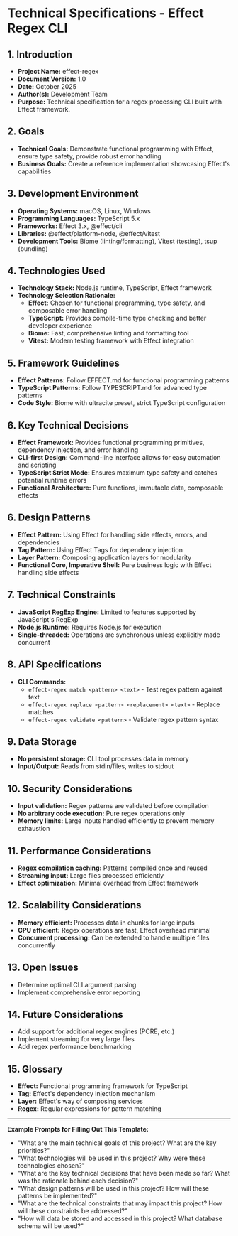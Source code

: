 # Technical Specifications - Effect Regex CLI

## 1. Introduction
*   **Project Name:** effect-regex
*   **Document Version:** 1.0
*   **Date:** October 2025
*   **Author(s):** Development Team
*   **Purpose:** Technical specification for a regex processing CLI built with Effect framework.

## 2. Goals
*   **Technical Goals:** Demonstrate functional programming with Effect, ensure type safety, provide robust error handling
*   **Business Goals:** Create a reference implementation showcasing Effect's capabilities

## 3. Development Environment
*   **Operating Systems:** macOS, Linux, Windows
*   **Programming Languages:** TypeScript 5.x
*   **Frameworks:** Effect 3.x, @effect/cli
*   **Libraries:** @effect/platform-node, @effect/vitest
*   **Development Tools:** Biome (linting/formatting), Vitest (testing), tsup (bundling)

## 4. Technologies Used
*   **Technology Stack:** Node.js runtime, TypeScript, Effect framework
*   **Technology Selection Rationale:**
    - **Effect:** Chosen for functional programming, type safety, and composable error handling
    - **TypeScript:** Provides compile-time type checking and better developer experience
    - **Biome:** Fast, comprehensive linting and formatting tool
    - **Vitest:** Modern testing framework with Effect integration

## 5. Framework Guidelines
*   **Effect Patterns:** Follow EFFECT.md for functional programming patterns
*   **TypeScript Patterns:** Follow TYPESCRIPT.md for advanced type patterns
*   **Code Style:** Biome with ultracite preset, strict TypeScript configuration

## 6. Key Technical Decisions
*   **Effect Framework:** Provides functional programming primitives, dependency injection, and error handling
*   **CLI-first Design:** Command-line interface allows for easy automation and scripting
*   **TypeScript Strict Mode:** Ensures maximum type safety and catches potential runtime errors
*   **Functional Architecture:** Pure functions, immutable data, composable effects

## 6. Design Patterns
*   **Effect Pattern:** Using Effect for handling side effects, errors, and dependencies
*   **Tag Pattern:** Using Effect Tags for dependency injection
*   **Layer Pattern:** Composing application layers for modularity
*   **Functional Core, Imperative Shell:** Pure business logic with Effect handling side effects

## 7. Technical Constraints
*   **JavaScript RegExp Engine:** Limited to features supported by JavaScript's RegExp
*   **Node.js Runtime:** Requires Node.js for execution
*   **Single-threaded:** Operations are synchronous unless explicitly made concurrent

## 8. API Specifications
*   **CLI Commands:**
    - `effect-regex match <pattern> <text>` - Test regex pattern against text
    - `effect-regex replace <pattern> <replacement> <text>` - Replace matches
    - `effect-regex validate <pattern>` - Validate regex pattern syntax

## 9. Data Storage
*   **No persistent storage:** CLI tool processes data in memory
*   **Input/Output:** Reads from stdin/files, writes to stdout

## 10. Security Considerations
*   **Input validation:** Regex patterns are validated before compilation
*   **No arbitrary code execution:** Pure regex operations only
*   **Memory limits:** Large inputs handled efficiently to prevent memory exhaustion

## 11. Performance Considerations
*   **Regex compilation caching:** Patterns compiled once and reused
*   **Streaming input:** Large files processed efficiently
*   **Effect optimization:** Minimal overhead from Effect framework

## 12. Scalability Considerations
*   **Memory efficient:** Processes data in chunks for large inputs
*   **CPU efficient:** Regex operations are fast, Effect overhead minimal
*   **Concurrent processing:** Can be extended to handle multiple files concurrently

## 13. Open Issues
*   Determine optimal CLI argument parsing
*   Implement comprehensive error reporting

## 14. Future Considerations
*   Add support for additional regex engines (PCRE, etc.)
*   Implement streaming for very large files
*   Add regex performance benchmarking

## 15. Glossary
*   **Effect:** Functional programming framework for TypeScript
*   **Tag:** Effect's dependency injection mechanism
*   **Layer:** Effect's way of composing services
*   **Regex:** Regular expressions for pattern matching

---

**Example Prompts for Filling Out This Template:**

*   "What are the main technical goals of this project? What are the key priorities?"
*   "What technologies will be used in this project? Why were these technologies chosen?"
*   "What are the key technical decisions that have been made so far? What was the rationale behind each decision?"
*   "What design patterns will be used in this project? How will these patterns be implemented?"
*   "What are the technical constraints that may impact this project? How will these constraints be addressed?"
*   "How will data be stored and accessed in this project? What database schema will be used?"
